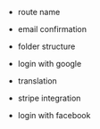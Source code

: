 - route name

- email confirmation

- folder structure

- login with google

- translation

- stripe integration

- login with facebook
